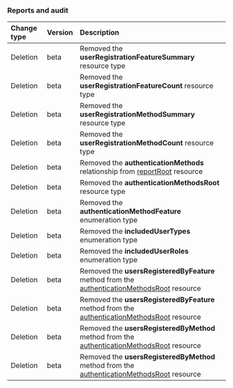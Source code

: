 ### Reports and audit

| **Change type** | **Version** | **Description** |
|:---|:---|:---|
|Deletion|beta|Removed the **userRegistrationFeatureSummary** resource type|
|Deletion|beta|Removed the **userRegistrationFeatureCount** resource type|
|Deletion|beta|Removed the **userRegistrationMethodSummary** resource type|
|Deletion|beta|Removed the **userRegistrationMethodCount** resource type|
|Deletion|beta|Removed the **authenticationMethods** relationship from [reportRoot](https://docs.microsoft.com/en-us/graph/api/resources/reportRoot?view=graph-rest-beta) resource|
|Deletion|beta|Removed the **authenticationMethodsRoot** resource type|
|Deletion|beta|Removed the **authenticationMethodFeature** enumeration type|
|Deletion|beta|Removed the **includedUserTypes** enumeration type|
|Deletion|beta|Removed the **includedUserRoles** enumeration type|
|Deletion|beta|Removed the **usersRegisteredByFeature** method from the [authenticationMethodsRoot](https://docs.microsoft.com/en-us/graph/api/resources/authenticationMethodsRoot?view=graph-rest-beta) resource|
|Deletion|beta|Removed the **usersRegisteredByFeature** method from the [authenticationMethodsRoot](https://docs.microsoft.com/en-us/graph/api/resources/authenticationMethodsRoot?view=graph-rest-beta) resource|
|Deletion|beta|Removed the **usersRegisteredByMethod** method from the [authenticationMethodsRoot](https://docs.microsoft.com/en-us/graph/api/resources/authenticationMethodsRoot?view=graph-rest-beta) resource|
|Deletion|beta|Removed the **usersRegisteredByMethod** method from the [authenticationMethodsRoot](https://docs.microsoft.com/en-us/graph/api/resources/authenticationMethodsRoot?view=graph-rest-beta) resource|
